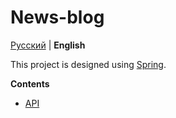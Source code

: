 # News-blog 

[Русский](docs/ru/README.md) | **English**

This project is designed using [Spring](https://spring.io/).

**Contents**

- [API](docs/en/API.md)